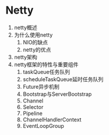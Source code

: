 # Netty

1. netty概述
2. 为什么使用netty
   1. NIO的缺点
   2. netty的优点
3. netty架构
4. netty框架的特性与重要组件
   1. taskQueue任务队列
   2. scheduleTaskQueue延时任务队列
   3. Future异步机制
   4. Bootstrap与ServerBootstrap
   5. Channel
   6. Selector
   7. Pipeline
   8. ChannelHandlerContext
   9. EventLoopGroup



